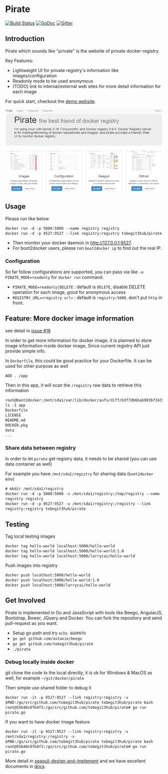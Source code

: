 # Pirate

[![Build Status](https://drone.io/github.com/tobegit3hub/pirate/status.png)](https://drone.io/github.com/tobegit3hub/pirate/latest) [![GoDoc](https://godoc.org/github.com/tobegit3hub/pirate?status.svg)](https://godoc.org/github.com/tobegit3hub/pirate) [![Gitter](https://badges.gitter.im/Join%20Chat.svg)](https://gitter.im/tobegit3hub/pirate?utm_source=badge&utm_medium=badge&utm_campaign=pr-badge&utm_content=badge)

## Introduction

Pirate which sounds like "private" is the website of private docker-registry.

Key Features:
  
  * Lightweight UI for private registry's information like images/configuration
  * Readonly mode to be used anonymous
  * (TODO) link to internal/external web sites for more detail information for each image

For quick start, checkout the [demo website](http://96.126.127.93:9527/).

![](screenshot.png)

## Usage

Please run like below 

	docker run -d -p 5000:5000 --name registry registry
	docker run -d -p 9527:9527 --link registry:registry tobegit3hub/pirate

* Then monitor your docker daemon in <http://127.0.0.1:9527>.
* For boot2docker users, please run `boot2docker ip` to find out the real IP.

### Configuration ###

So far follow configurations are supported, you can pass via like `-e PIRATE_MODE=readonly` for `docker run` command.

 * `PIRATE_MODE=readonly|DELETE`   : default is `DELETE`, disable DELETE operation for each image, good for anonymous access
 * `REGISTRY_URL=<registry url>`   : default is `registry:5000`, don't put `http` in front.
 
## Feature: More docker image information ##

see detail in [issue #18](https://github.com/tobegit3hub/pirate/issues/18)

In order to get more information for docker image, it is planned to store image information inside docker image, Since current registry API just provide simple info.

In `Dockerfile`, this could be good practice for your Dockerfile. It can be used for other purpose as well

    ADD . /app

Then in this app, it will scan the `/registry` raw data to retrieve this information 	

	root@boot2docker:/mnt/sda1/var/lib/docker/aufs/diff/b3f7db6bab993bf243713b94d657aff4982be95b344c7abfd5941b339de073ec# ls -1 app
	Dockerfile
	LICENSE
	README.md
	DOCKER.pkg
	data
    ...

### Share data between registry

In order to let `pirate` get registry data, it needs to be shared (you can use data container as well)

For example you have `/mnt/sda1/registry` for sharing data (`boot2docker` env)

    # mkdir /mnt/sda1/registry
	docker run -d -p 5000:5000 -v /mnt/sda1/registry:/tmp/registry --name registry registry
	docker run -d -p 9527:9527 -v /mnt/sda1/registry:/registry --link registry:registry tobegit3hub/pirate

## Testing 

Tag local testing images 

	docker tag hello-world localhost:5000/hello-world
	docker tag hello-world localhost:5000/hello-world:1.0
	docker tag hello-world localhost:5000/larrycai/hello-world
	
Push images into registry
 
	docker push localhost:5000/hello-world
	docker push localhost:5000/hello-world:1.0
	docker push localhost:5000/larrycai/hello-world	

## Get Involved

Pirate is implemented in Go and JavaScript with tools like Beego, AngularJS, Bootstrap, Bower, JQuery and Docker. You can fork the repository and send pull-request as you want.

* Setup go path and try `echo $GOPATH`
* `go get github.com/astaxie/beego`
* `go get github.com/tobegit3hub/pirate`
* `./pirate`

### Debug locally inside docker

git clone the code to the local directly, it is ok for Windows & MacOS as well, for example `~/git/docker/pirate`

Then simple use shared folder to debug it
    
	docker run -it -p 9527:9527 --link registry:registry -v $PWD:/go/src/github.com/tobegit3hub/pirate tobegit3hub/pirate bash
	root@55640c0fb4f3:/go/src/github.com/tobegit3hub/pirate# go run pirate.go

If you want to have docker image feature

	docker run -it -p 9527:9527 --link registry:registry -v /mnt/sda1/registry:/registry -v $PWD:/go/src/github.com/tobegit3hub/pirate tobegit3hub/pirate bash
	root@55640c0fb4f3:/go/src/github.com/tobegit3hub/pirate# go run pirate.go
	
More detail in [seagull-design-and-implement](docs/2014-10-14-seagull-design-and-implement.md) and we have excellent documents in [docs](https://github.com/tobegit3hub/seagull/tree/master/docs).


